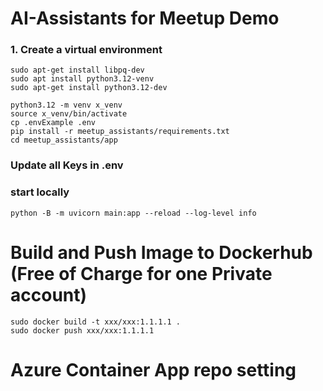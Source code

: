 # AI-Assistants for Meetup Demo

### 1. Create a virtual environment

```shell
sudo apt-get install libpq-dev
sudo apt install python3.12-venv
sudo apt-get install python3.12-dev

python3.12 -m venv x_venv
source x_venv/bin/activate
cp .envExample .env
pip install -r meetup_assistants/requirements.txt
cd meetup_assistants/app
```

### Update all Keys in .env

### start locally

```shell
python -B -m uvicorn main:app --reload --log-level info
```

# Build and Push Image to Dockerhub (Free of Charge for one Private account)
```shell
sudo docker build -t xxx/xxx:1.1.1.1 .
sudo docker push xxx/xxx:1.1.1.1
```

# Azure Container App repo setting



